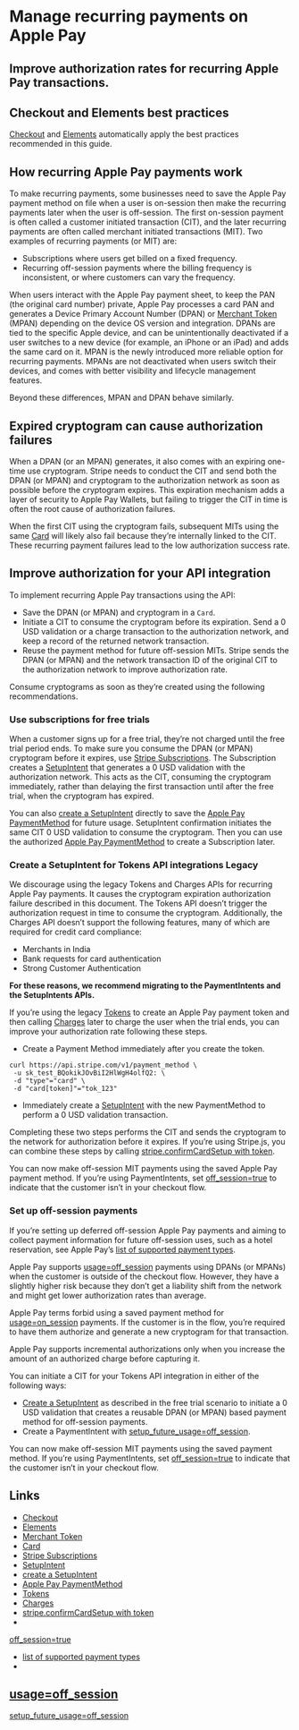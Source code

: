 # Manage recurring payments on Apple Pay

## Improve authorization rates for recurring Apple Pay transactions.

## Checkout and Elements best practices

[Checkout](https://docs.stripe.com/payments/checkout) and
[Elements](https://docs.stripe.com/payments/elements) automatically apply the
best practices recommended in this guide.

## How recurring Apple Pay payments work

To make recurring payments, some businesses need to save the Apple Pay payment
method on file when a user is on-session then make the recurring payments later
when the user is off-session. The first on-session payment is often called a
customer initiated transaction (CIT), and the later recurring payments are often
called merchant initiated transactions (MIT). Two examples of recurring payments
(or MIT) are:

- Subscriptions where users get billed on a fixed frequency.
- Recurring off-session payments where the billing frequency is inconsistent, or
where customers can vary the frequency.

When users interact with the Apple Pay payment sheet, to keep the PAN (the
original card number) private, Apple Pay processes a card PAN and generates a
Device Primary Account Number (DPAN) or [Merchant
Token](https://developer.apple.com/apple-pay/merchant-tokens/) (MPAN) depending
on the device OS version and integration. DPANs are tied to the specific Apple
device, and can be unintentionally deactivated if a user switches to a new
device (for example, an iPhone or an iPad) and adds the same card on it. MPAN is
the newly introduced more reliable option for recurring payments. MPANs are not
deactivated when users switch their devices, and comes with better visibility
and lifecycle management features.

Beyond these differences, MPAN and DPAN behave similarly.

## Expired cryptogram can cause authorization failures

When a DPAN (or an MPAN) generates, it also comes with an expiring one-time use
cryptogram. Stripe needs to conduct the CIT and send both the DPAN (or MPAN) and
cryptogram to the authorization network as soon as possible before the
cryptogram expires. This expiration mechanism adds a layer of security to Apple
Pay Wallets, but failing to trigger the CIT in time is often the root cause of
authorization failures.

When the first CIT using the cryptogram fails, subsequent MITs using the same
[Card](https://docs.stripe.com/api/cards/object) will likely also fail because
they’re internally linked to the CIT. These recurring payment failures lead to
the low authorization success rate.

## Improve authorization for your API integration

To implement recurring Apple Pay transactions using the API:

- Save the DPAN (or MPAN) and cryptogram in a `Card`.
- Initiate a CIT to consume the cryptogram before its expiration. Send a 0 USD
validation or a charge transaction to the authorization network, and keep a
record of the returned network transaction.
- Reuse the payment method for future off-session MITs. Stripe sends the DPAN
(or MPAN) and the network transaction ID of the original CIT to the
authorization network to improve authorization rate.

Consume cryptograms as soon as they’re created using the following
recommendations.

### Use subscriptions for free trials

When a customer signs up for a free trial, they’re not charged until the free
trial period ends. To make sure you consume the DPAN (or MPAN) cryptogram before
it expires, use [Stripe Subscriptions](https://docs.stripe.com/subscriptions).
The Subscription creates a
[SetupIntent](https://docs.stripe.com/api/setup_intents) that generates a 0 USD
validation with the authorization network. This acts as the CIT, consuming the
cryptogram immediately, rather than delaying the first transaction until after
the free trial, when the cryptogram has expired.

You can also [create a
SetupIntent](https://docs.stripe.com/api/setup_intents/create) directly to save
the [Apple Pay
PaymentMethod](https://docs.stripe.com/api/payment_methods/object#payment_method_object-card-wallet-apple_pay)
for future usage. SetupIntent confirmation initiates the same CIT 0 USD
validation to consume the cryptogram. Then you can use the authorized [Apple Pay
PaymentMethod](https://docs.stripe.com/api/payment_methods/object#payment_method_object-card-wallet-apple_pay)
to create a Subscription later.

### Create a SetupIntent for Tokens API integrations Legacy

We discourage using the legacy Tokens and Charges APIs for recurring Apple Pay
payments. It causes the cryptogram expiration authorization failure described in
this document. The Tokens API doesn’t trigger the authorization request in time
to consume the cryptogram. Additionally, the Charges API doesn’t support the
following features, many of which are required for credit card compliance:

- Merchants in India
- Bank requests for card authentication
- Strong Customer Authentication

**For these reasons, we recommend migrating to the PaymentIntents and the
SetupIntents APIs.**

If you’re using the legacy [Tokens](https://docs.stripe.com/api/tokens) to
create an Apple Pay payment token and then calling
[Charges](https://docs.stripe.com/api/charges) later to charge the user when the
trial ends, you can improve your authorization rate following these steps.

- Create a Payment Method immediately after you create the token.
```
curl https://api.stripe.com/v1/payment_method \
 -u sk_test_BQokikJOvBiI2HlWgH4olfQ2: \
 -d "type"="card" \
 -d "card[token]"="tok_123"
```
- Immediately create a [SetupIntent](https://docs.stripe.com/api/setup_intents)
with the new PaymentMethod to perform a 0 USD validation transaction.

Completing these two steps performs the CIT and sends the cryptogram to the
network for authorization before it expires. If you’re using Stripe.js, you can
combine these steps by calling [stripe.confirmCardSetup with
token](https://docs.stripe.com/js/setup_intents/confirm_card_setup#stripe_confirm_card_setup-token).

You can now make off-session MIT payments using the saved Apple Pay payment
method. If you’re using PaymentIntents, set
[off_session=true](https://docs.stripe.com/api/payment_intents/confirm#confirm_payment_intent-off_session)
to indicate that the customer isn’t in your checkout flow.

### Set up off-session payments

If you’re setting up deferred off-session Apple Pay payments and aiming to
collect payment information for future off-session uses, such as a hotel
reservation, see Apple Pay’s [list of supported payment
types](https://developer.apple.com/apple-pay/planning/).

Apple Pay supports
[usage=off_session](https://docs.stripe.com/api/setup_intents/object#setup_intent_object-usage)
payments using DPANs (or MPANs) when the customer is outside of the checkout
flow. However, they have a slightly higher risk because they don’t get a
liability shift from the network and might get lower authorization rates than
average.

Apple Pay terms forbid using a saved payment method for
[usage=on_session](https://docs.stripe.com/api/setup_intents/object#setup_intent_object-usage)
payments. If the customer is in the flow, you’re required to have them authorize
and generate a new cryptogram for that transaction.

Apple Pay supports incremental authorizations only when you increase the amount
of an authorized charge before capturing it.

You can initiate a CIT for your Tokens API integration in either of the
following ways:

- [Create a SetupIntent](https://docs.stripe.com/api/setup_intents/create) as
described in the free trial scenario to initiate a 0 USD validation that creates
a reusable DPAN (or MPAN) based payment method for off-session payments.
- Create a PaymentIntent with
[setup_future_usage=off_session](https://docs.stripe.com/api/payment_intents/create#create_payment_intent-setup_future_usage).

You can now make off-session MIT payments using the saved payment method. If
you’re using PaymentIntents, set
[off_session=true](https://docs.stripe.com/api/payment_intents/confirm#confirm_payment_intent-off_session)
to indicate that the customer isn’t in your checkout flow.

## Links

- [Checkout](https://docs.stripe.com/payments/checkout)
- [Elements](https://docs.stripe.com/payments/elements)
- [Merchant Token](https://developer.apple.com/apple-pay/merchant-tokens/)
- [Card](https://docs.stripe.com/api/cards/object)
- [Stripe Subscriptions](https://docs.stripe.com/subscriptions)
- [SetupIntent](https://docs.stripe.com/api/setup_intents)
- [create a SetupIntent](https://docs.stripe.com/api/setup_intents/create)
- [Apple Pay
PaymentMethod](https://docs.stripe.com/api/payment_methods/object#payment_method_object-card-wallet-apple_pay)
- [Tokens](https://docs.stripe.com/api/tokens)
- [Charges](https://docs.stripe.com/api/charges)
- [stripe.confirmCardSetup with
token](https://docs.stripe.com/js/setup_intents/confirm_card_setup#stripe_confirm_card_setup-token)
-
[off_session=true](https://docs.stripe.com/api/payment_intents/confirm#confirm_payment_intent-off_session)
- [list of supported payment
types](https://developer.apple.com/apple-pay/planning/)
-
[usage=off_session](https://docs.stripe.com/api/setup_intents/object#setup_intent_object-usage)
-
[setup_future_usage=off_session](https://docs.stripe.com/api/payment_intents/create#create_payment_intent-setup_future_usage)